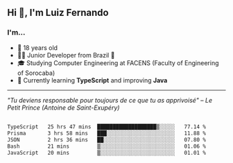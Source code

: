 <h2>Hi 👋, I'm Luiz Fernando</h2>

### I'm...
* 🤟 18 years old
* 👨‍💻 Junior Developer from Brazil 💚
* 🎓 Studying Computer Engineering at FACENS (Faculty of Engineering of Sorocaba)
* 🔭 Currently learning **TypeScript** and improving **Java**

---

_"Tu deviens responsable pour toujours de ce que tu as apprivoisé" – Le Petit Prince (Antoine de Saint-Exupéry)_

##

<!--START_SECTION:waka-->

```txt
TypeScript   25 hrs 47 mins  ███████████████████▒░░░░░   77.14 %
Prisma       3 hrs 58 mins   ███░░░░░░░░░░░░░░░░░░░░░░   11.88 %
JSON         2 hrs 36 mins   ██░░░░░░░░░░░░░░░░░░░░░░░   07.80 %
Bash         21 mins         ▒░░░░░░░░░░░░░░░░░░░░░░░░   01.06 %
JavaScript   20 mins         ▒░░░░░░░░░░░░░░░░░░░░░░░░   01.01 %
```

<!--END_SECTION:waka-->
